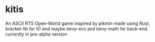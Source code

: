 # kitis
An ASCII RTS Open-World game inspired by pikmin made using Rust, bracket-lib for IO and maybe bevy-ecs and bevy-math for back-end.
currently in pre-alpha version

